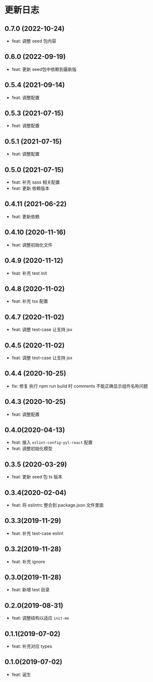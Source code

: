 # 更新日志
## 0.7.0 (2022-10-24)
* feat: 调整 seed 包内容
## 0.6.0 (2022-09-19)
* feat: 更新 seed包中依赖到最新版
## 0.5.4 (2021-09-14)
* feat: 调整配置

## 0.5.3 (2021-07-15)
* feat: 调整配置
## 0.5.1 (2021-07-15)
* feat: 调整配置
## 0.5.0 (2021-07-15)
* feat: 补充 sass 相关配置
* feat: 更新 依赖版本
## 0.4.11 (2021-06-22)
* feat: 更新依赖
## 0.4.10 (2020-11-16)
* feat: 调整初始化文件
## 0.4.9 (2020-11-12)
* feat: 补充 test init
## 0.4.8 (2020-11-02)
* feat: 补充 tsx 配置

## 0.4.7 (2020-11-02)
* feat: 调整 test-case 让支持 jsx
## 0.4.5 (2020-11-02)
* feat: 调整 test-case 让支持 jsx
## 0.4.4 (2020-10-25)
* fix: 修复 执行 npm run build 时 comments 不能正确显示组件名称问题

## 0.4.3 (2020-10-25)
* feat: 调整配置

## 0.4.0(2020-04-13)
* feat: 接入 `eslint-config-yyl-react` 配置
* feat: 调整初始化模型

## 0.3.5 (2020-03-29)
* feat: 更新 seed 包 ts 版本

## 0.3.4(2020-02-04)
* feat: 将 eslintrc 整合到 package.json 文件里面
## 0.3.3(2019-11-29)
* feat: 补充 test-case eslint

## 0.3.2(2019-11-28)
* feat: 补充 ignore

## 0.3.0(2019-11-28)
* feat: 新增 test 目录
## 0.2.0(2019-08-31)
* feat: 调整结构以适应 `init-me`

## 0.1.1(2019-07-02)
* feat: 补充对应 types

## 0.1.0(2019-07-02)
* feat: 诞生